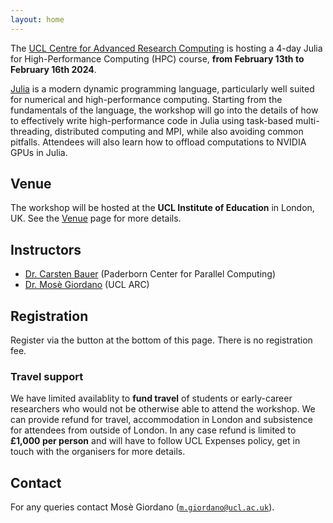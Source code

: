 ```yaml
---
layout: home
---
```


The [UCL Centre for Advanced Research
Computing](https://www.ucl.ac.uk/advanced-research-computing) is hosting a 4-day
Julia for High-Performance Computing (HPC) course, **from February 13th to
February 16th 2024**.

[Julia](https://julialang.org/) is a modern dynamic programming language,
particularly well suited for numerical and high-performance computing.  Starting
from the fundamentals of the language, the workshop will go into the details of
how to effectively write high-performance code in Julia using task-based
multi-threading, distributed computing and MPI, while also avoiding common
pitfalls.  Attendees will also learn how to offload computations to NVIDIA GPUs
in Julia.

## Venue

The workshop will be hosted at the **UCL Institute of Education** in London, UK.
See the [Venue](venue) page for more details.

## Instructors

* [Dr. Carsten Bauer](instructors/carsten-bauer/) (Paderborn Center for Parallel Computing)
* [Dr. Mosè Giordano](instructors/mose-giordano/) (UCL ARC)

## Registration

Register via the button at the bottom of this page.
There is no registration fee.

### Travel support

We have limited availablity to **fund travel** of students or early-career
researchers who would not be otherwise able to attend the workshop.  We can
provide refund for travel, accommodation in London and subsistence for attendees
from outside of London.  In any case refund is limited to **£1,000 per person**
and will have to follow UCL Expenses policy, get in touch with the organisers
for more details.

## Contact

For any queries contact Mosè Giordano ([`m.giordano@ucl.ac.uk`](mailto:m.giordano@ucl.ac.uk)).
